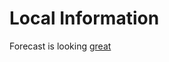 # Local Information

Forecast is looking [great](https://www.wunderground.com/weather/us/co/boulder/40.01,-105.28)

